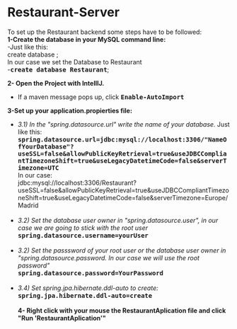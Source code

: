 # Restaurant-Server
To set up the Restaurant backend some steps have to be followed:<br>
**1-Create the database in your MySQL command line:**<br>
    -Just like this:<br>
    create database <nameOfYouRDatabase>;<br>
    In our case we set the Database to Restaurant<br>
      -<kbd/>**create database Restaurant**</kbd>;
    
**2- Open the Project with IntellIJ.**
- If a maven message pops up, click <kbd/>**Enable-AutoImport**</kbd>
    
**3-Set up your application.propierties file:**
  - *3.1) In the "spring.datasource.url" write the name of your database.* 
      Just like this:
      <kbd/>**spring.datasource.url=jdbc:mysql://localhost:3306/\"NameOfYourDatabase\"?useSSL=false&allowPublicKeyRetrieval=true&useJDBCCompliantTimezoneShift=true&useLegacyDatetimeCode=false&serverTimezone=UTC**</kbd><br>
      In our case:<br>
jdbc:mysql://localhost:3306/Restaurant?useSSL=false&allowPublicKeyRetrieval=true&useJDBCCompliantTimezoneShift=true&useLegacyDatetimeCode=false&serverTimezone=Europe/Madrid<br><br>
  - *3.2) Set the database user owner in "spring.datasource.user", in our case we are going to stick with the root user*<br>
          <kbd/>**spring.datasource.username=yourUser**</kbd><br><br>
  - *3.2) Set the passsword of your root user or the database user owner in "spring.datasource.password. In our case we will use the root password"*<br>
         <kbd/>**spring.datasource.password=YourPassword**</kbd><br><br>
  - *3.4) Set spring.jpa.hibernate.ddl-auto to create:*<br>
         <kbd/>**spring.jpa.hibernate.ddl-auto=create**</kbd><br><br>
**4- Right click with your mouse the RestaurantAplication file and click "Run 'RestaurantAplication'"**      
